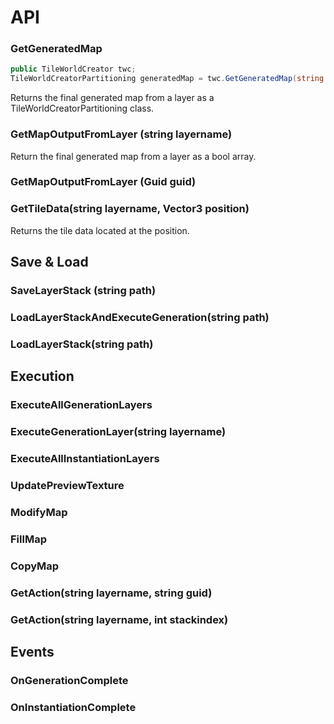 # API

### GetGeneratedMap
  
  ```csharp
  public TileWorldCreator twc;
  TileWorldCreatorPartitioning generatedMap = twc.GetGeneratedMap(string guid);
  ```  
  
  Returns the final generated map from a layer as a TileWorldCreatorPartitioning class.  
  
### GetMapOutputFromLayer (string layername)
Return the final generated map from a layer as a bool array.

### GetMapOutputFromLayer (Guid guid)

### GetTileData(string layername, Vector3 position)
Returns the tile data located at the position.

## Save & Load

### SaveLayerStack (string path)

### LoadLayerStackAndExecuteGeneration(string path)

### LoadLayerStack(string path)

## Execution

### ExecuteAllGenerationLayers

### ExecuteGenerationLayer(string layername)

### ExecuteAllInstantiationLayers

### UpdatePreviewTexture

### ModifyMap
### FillMap
### CopyMap

### GetAction(string layername, string guid)

### GetAction(string layername, int stackindex)

## Events

### OnGenerationComplete
### OnInstantiationComplete

